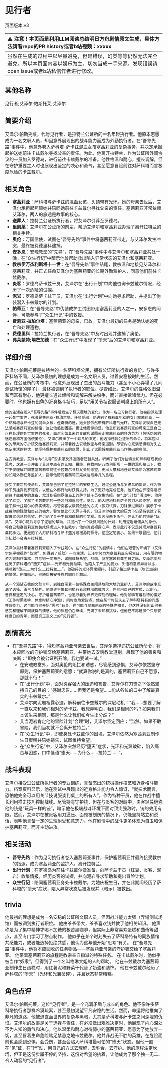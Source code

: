 # 见行者
页面版本:v3
 

| :warning: 注意！本页面是利用LLM阅读总结明日方舟剧情原文生成，具体方法请看repo的PR history或者b站视频：xxxxx           |
|:----------------------------|
| 虽然在生成的过程中以尽量避免，但是错误，幻觉等等仍然无法完全避免。所以本页面内容以娱乐为主，切勿当成一手来源。发现错误请open issue或者b站私信作者进行修改。|



## 其他名称
见行者;艾泽尔·帕斯托莱;艾泽尔
## 简要介绍
艾泽尔·帕斯托莱，代号见行者，是拉特兰公证所的一名年轻执行者。他原本志愿成为一名文职人员，却因意外展现出的战斗能力而成为外勤执行者。在“吾导先路”事件中，他意外卷入萨科塔-萨卡兹混血女孩塞茜莉亚的复杂事务，并决定承担起护送她前往卡兹戴尔寻找父亲的责任。为此，他离开拉特兰，作为公证所外调协议的一员加入罗德岛，进行前往卡兹戴尔的准备。他性格温和耐心，擅长调解，但在守护重要之人时也展现出坚定的决心和勇气，甚至愿意冒险前往对萨科塔而言极度危险的卡兹戴尔。
## 相关角色
-   **塞茜莉亚**：萨科塔与萨卡兹的混血女孩，头顶带有光环。她的母亲去世后，艾泽尔承担起照顾她并陪同她前往卡兹戴尔寻找父亲的责任。塞茜莉亚非常依赖艾泽尔，两人的旅途是故事的核心。
-   **送葬人**：拉特兰公证所执行者，将艾泽尔引荐至罗德岛。
-   **里凯莱**：艾泽尔在公证所的前辈，帮助艾泽尔和塞茜莉亚办理了离开拉特兰的相关手续。
-   **奥伦**：万国信使，试图在“吾导先路”事件中将塞茜莉亚带走，与艾泽尔发生冲突，最终被费德里科逮捕。
-   **安多恩**：安魂教堂的“先导”，在“吾导先路”事件中与艾泽尔和塞茜莉亚共处一晚。在“众生行记”中暗示他曾帮助救出陷入异常状态的艾泽尔和塞茜莉亚。
-   **教宗伊万杰利斯塔十一世**：在“吾导先路”事件结尾，教宗温和地接见艾泽尔和塞茜莉亚，并正式任命艾泽尔为塞茜莉亚的长期外勤监护人，同意他们前往卡兹戴尔。
-   **炎客**：罗德岛萨卡兹干员，艾泽尔在“出行计划”中向他咨询卡兹戴尔情况，经历了一次危险的试探。
-   **泥岩**：罗德岛萨卡兹干员，艾泽尔在“出行计划”中向她寻求帮助，并提出了伪装潜入卡兹戴尔的计划。
-   **帕蒂亚**：在“吾导先路”中伪装成护工试图带走塞茜莉亚的人之一，安多恩的同伴，可能参与了“众生行记”中的救援。
-   **费莉亚·拉珀尔塔**：塞茜莉亚的母亲，已故。艾泽尔最初的任务是确认她的死亡和处理遗物。
-   **费德里科**：拉特兰执行者，在“吾导先路”中及时出现并逮捕了奥伦。
-   **弗莱蒙特;埃芒加德**：在“众生行记”中发现了“堕天”后的艾泽尔和塞茜莉亚。
## 详细介绍
艾泽尔·帕斯托莱是拉特兰的一名萨科塔公民，拥有公证所执行者的身份。与许多萨科塔不同，艾泽尔最初的理想是成为一名文职人员，过着安稳按时的生活。然而，在公证所的考核中，他意外展现出了杰出的战斗能力（甚至不小心弄塌了几间测试场馆的屋子），最终被调到了执行者的职位。尽管如此，艾泽尔的性格依旧温和而富有耐心，他更擅长通过倾听和调解来解决纷争，而非直接诉诸武力。但在必要时，他也拥有出色的近身格斗技巧，足以“用关节技说服谈判桌上的所有人”。

    他的生活在卷入“吾导先路”事件后发生了翻天覆地的变化。作为一名见习执行者，他被指派处理一起死亡案件，死者是费莉亚·拉珀尔塔。任务期间，他遇到了费莉亚年幼的女儿塞茜莉亚，一个萨科塔与萨卡兹的混血女孩，但奇特的是，她头顶依然带有萨科塔的光环。艾泽尔发现自己无法感知塞茜莉亚的情绪，这让他感到困惑。更让他震惊的是，他意识到塞茜莉亚的母亲正是自己正在处理的死亡案件的死者。面对突如其来的变故和试图带走塞茜莉亚的各方势力（包括伪装的迷途者和万国信使奥伦），艾泽尔做出了一个非凡的决定：他选择违背公证所的命令，将本应回收的母亲的守护铳交给塞茜莉亚，并带着她去安魂教堂与母亲道别。尽管内心充满恐惧和对失去稳定生活的担忧，他坚持保护塞茜莉亚的意愿，阻止了试图将塞茜莉亚当作筹码的奥伦。

    在安魂教堂，艾泽尔与“先导”安多恩及其追随者短暂共处，听闻了他们对拉特兰和萨科塔现状的思考，这进一步冲击了艾泽尔原有的认知。最终，在教宗伊万杰利斯塔十一世的温和接见下，教宗不仅理解并同意塞茜莉亚前往卡兹戴尔寻找父亲的愿望，更出人意料地任命艾泽尔为塞茜莉亚的长期外勤任务监护人，指示他陪同塞茜莉亚完成这段非凡的旅程。

    接受了教宗的使命后，艾泽尔告别了在拉特兰的安稳生活，通过公证所与罗德岛的协议，作为特种干员挂靠到罗德岛，以便在外部行动时获得支持。为了更好地完成任务，他开始在罗德岛进行前往卡兹戴尔的准备，尤其积极向罗德岛上的萨卡兹干员收集情报。在“出行计划”活动中，他拜访了红豆，了解了卡兹戴尔的一些习俗和危险性。随后，他大胆地找到萨卡兹刀术师炎客，希望能了解卡兹戴尔的真实情况。尽管炎客以极其危险的方式（拔刀试探，刀锋擦过面颊）展示了卡兹戴尔的残酷和自己的强大，警告他此行无异于寻死，但艾泽尔在巨大的压力下仍坚持表达了获取真实信息的愿望，并讨论了关于生命和选择的哲学观。炎客虽未下杀手，但认为他的铳是“玩具”。艾泽尔随后寻求了泥岩的帮助，并提出了一个极具风险的计划：利用泥岩雇佣兵的身份，将自己和塞茜莉亚伪装成俘虏进入卡兹戴尔。他向泥岩袒露心声，表示此行不仅是兑现对塞茜莉亚的承诺，更是他个人对萨科塔与萨卡兹分歧根源的探寻。他坚定地表示，如果不敢冒险，他们当初就不会离开拉特兰。

    艾泽尔最终带着塞茜莉亚踏入了卡兹戴尔。在“众生行记”的剧情中，他们在艰苦的环境下（艾泽尔似乎被视作“奴隶”，但得到了帮助）一同生活。艾泽尔努力为塞茜莉亚庆祝生日，用有限的物资为她制作蛋糕，并与她一同祷告，试图维持希望。然而，就在塞茜莉亚生日之际，艾泽尔突然经历了萨科塔的“堕天”症状——光环和光翼破碎，他陷入了严重的脱力、失语和意识异常状态，喃喃着“堕天……为什么……拉特兰……”。他破碎的光环异常颤抖，引起了路过萨卡兹（埃芒加德）的警惕。剧情暗示，他随后被安多恩的同伴们救出。

    从一个渴望安稳的文职青年，到独自带着一位特殊女孩闯荡危险大地的监护人，艾泽尔的故事充满了选择、勇气与牺牲。他或许不像其他执行者那样冷酷或强大，但他用自己的方式，以耐心、善良和坚定的决心，守护着塞茜莉亚，也追寻着对世界更深刻的理解。他对咖啡有着独特的偏好（工作时黑咖啡，休息时精心冲泡），同时也热爱甜点。他在某个时刻失去了萨科塔特有的同族共感能力，这可能与他开始“思考”有关，也可能与塞茜莉亚的特殊性相关，但这并没有阻止他去感受和理解不同族群的情感。他的旅程仍在继续，充满了未知和挑战，但他已不再是那个只想安稳度日的青年，而是真正意义上的“见行者”。
## 剧情高光
*   在“吾导先路”中，得知塞茜莉亚母亲去世后，艾泽尔选择违抗公证所命令，将本应回收的守护铳交给塞茜莉亚，并带她去安魂教堂道别，展现了他的善良和决断：“即使会被公证所开除，我也要试一试。”
    *   在安魂教堂外，面对奥伦的阻拦和诱惑，尽管感到恐惧，艾泽尔依然坚守原则，保护塞茜莉亚的意愿：“就算你说的是真的，塞茜莉亚自己不愿意，那就不行！”
    *   在“出行计划”中，面对炎客强大的压迫和警告，艾泽尔在刀锋之下依然坚持自己的目的：“感谢忠告......但我还是希望......能从各位的口中了解最真实的卡兹戴尔。”
    *   艾泽尔向泥岩袒露心迹，解释前往卡兹戴尔的深层动机：“我......想要了解一直以来和我们相对的萨卡兹，我想弄明白，我们是相同的吗？如果我们本该生来相同，那是什么让我们如今生出分歧？”
    *   艾当泥岩肯定他的冒险计划“合理”时，艾泽尔坚定回应：“当然。如果不敢冒险，我们当初就不会离开拉特兰。”
    *   在“众生行记”中，即使身处卡兹戴尔的困境，艾泽尔依然为塞茜莉亚制作生日蛋糕并陪她祷告，试图维持希望。
    *   在“众生行记”中，艾泽尔突然经历“堕天”症状，光环和光翼破碎，陷入痛苦与困惑，口中低语“堕天……为什么……拉特兰……”。
## 战斗表现
艾泽尔接受过公证所执行者的专业训练，具备杰出的铳械操作技艺和近身格斗能力。档案资料显示，他在测试中展现出的近身格斗能力令人惊讶，“就技术而言，恐怕他完全可以用关节技说服谈判桌上的所有人”。作为特种干员，他在作战中擅长利用推击技巧控制战线。尽管持有守护铳，但在与炎客的对峙中，炎客轻蔑地称他的铳是“玩具一样的铳”，暗示他在极端战斗环境下面对顶尖强敌时，铳的效用有限。然而，艾泽尔在被炎客用刀逼压、面颊被划伤的情况下，仍能坚持站立和说话，表明他具备一定的生理耐受和意志力。他在剧情中的战斗更多体现为自卫和保护塞茜莉亚，而非主动进攻。
## 相关活动
-   **吾导先路**：作为见习执行者卷入塞茜莉亚事件，保护塞茜莉亚并最终接受教宗的指派，成为塞茜莉亚的监护人，离开拉特兰。
-   **出行计划**：在罗德岛为前往卡兹戴尔做准备，向萨卡兹干员（红豆、炎客、泥岩）收集情报，经历炎客的试探，并向泥岩寻求帮助和提出冒险计划。
-   **众生行记**：陪同塞茜莉亚身处卡兹戴尔，为她庆祝生日，并在此期间经历了萨科塔的“堕天”症状，陷入异常状态后被发现并（暗示）被救出。
## trivia
他最初的理想是成为一名安稳的公证所文职人员，但因战斗能力太强（弄塌测试场馆）而被调到执行者职位。
    他由爷爷带大，爷爷喜欢铳并教了他相关知识。
    他声称是为了集中精神才喝不加糖的极苦黑咖啡，但实际上非常喜欢蛋糕和曲奇等甜点，甚至专门学习了甜点制作。
    他似乎在某个时刻失去了萨科塔特有的同族情绪共感能力，或者能选择拒绝共感，他认为这与他开始“思考”有关。
    在“吾导先路”事件中，他将本应回收的任务物品——塞茜莉亚母亲的守护铳交给了塞茜莉亚。
    他带着塞茜莉亚的旅程是教宗亲自指派的特殊任务。
    在卡兹戴尔时，他似乎被当作“奴隶”，但得到了一个名叫格琳大姐的人的帮助。
    他在卡兹戴尔为塞茜莉亚制作生日蛋糕时，用红薯泥和野菜干代替了奶油和装饰。
    他在卡兹戴尔经历了萨科塔的“堕天”（光环和光翼破碎），并且状态非常糟糕。
## 角色点评
艾泽尔·帕斯托莱，这位“见行者”，是一个充满矛盾与成长的角色。他不像许多萨科塔执行者那样冷漠疏离，甚至最初渴望平凡安稳的生活。然而，命运将他推向了非凡的道路，他被迫直面世界的复杂与黑暗，尤其是萨科塔与萨卡兹之间深埋的仇恨。艾泽尔的故事是关于选择与责任，在必须做出艰难决定时，他展现了内心深处不为人知的勇气和决心。他以温柔和耐心对待弱小的塞茜莉亚，愿意为了她放弃一切，甚至冒着生命危险踏足禁忌之地卡兹戴尔。他并非战无不胜的英雄，在危险面前也会感到恐惧，会受伤，甚至会陷入萨科塔最可怕的“堕天”状态。但他一直在“见”证，在“行”动，用自己的方式去理解，去弥合，去守护。他的旅程注定坎坷，但正是这份步履不停的坚持，这份对希望的执着，让他成为了那个独一无二、令人动容的“见行者”。